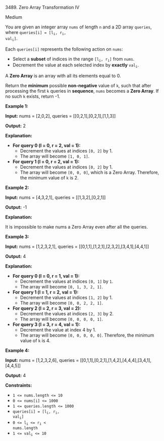 3489\. Zero Array Transformation IV

Medium

You are given an integer array `nums` of length `n` and a 2D array `queries`, where <code>queries[i] = [l<sub>i</sub>, r<sub>i</sub>, val<sub>i</sub>]</code>.

Each `queries[i]` represents the following action on `nums`:

*   Select a **subset** of indices in the range <code>[l<sub>i</sub>, r<sub>i</sub>]</code> from `nums`.
*   Decrement the value at each selected index by **exactly** <code>val<sub>i</sub></code>.

A **Zero Array** is an array with all its elements equal to 0.

Return the **minimum** possible **non-negative** value of `k`, such that after processing the first `k` queries in **sequence**, `nums` becomes a **Zero Array**. If no such `k` exists, return -1.

**Example 1:**

**Input:** nums = [2,0,2], queries = [[0,2,1],[0,2,1],[1,1,3]]

**Output:** 2

**Explanation:**

*   **For query 0 (l = 0, r = 2, val = 1):**
    *   Decrement the values at indices `[0, 2]` by 1.
    *   The array will become `[1, 0, 1]`.
*   **For query 1 (l = 0, r = 2, val = 1):**
    *   Decrement the values at indices `[0, 2]` by 1.
    *   The array will become `[0, 0, 0]`, which is a Zero Array. Therefore, the minimum value of `k` is 2.

**Example 2:**

**Input:** nums = [4,3,2,1], queries = [[1,3,2],[0,2,1]]

**Output:** \-1

**Explanation:**

It is impossible to make nums a Zero Array even after all the queries.

**Example 3:**

**Input:** nums = [1,2,3,2,1], queries = [[0,1,1],[1,2,1],[2,3,2],[3,4,1],[4,4,1]]

**Output:** 4

**Explanation:**

*   **For query 0 (l = 0, r = 1, val = 1):**
    *   Decrement the values at indices `[0, 1]` by `1`.
    *   The array will become `[0, 1, 3, 2, 1]`.
*   **For query 1 (l = 1, r = 2, val = 1):**
    *   Decrement the values at indices `[1, 2]` by 1.
    *   The array will become `[0, 0, 2, 2, 1]`.
*   **For query 2 (l = 2, r = 3, val = 2):**
    *   Decrement the values at indices `[2, 3]` by 2.
    *   The array will become `[0, 0, 0, 0, 1]`.
*   **For query 3 (l = 3, r = 4, val = 1):**
    *   Decrement the value at index 4 by 1.
    *   The array will become `[0, 0, 0, 0, 0]`. Therefore, the minimum value of `k` is 4.

**Example 4:**

**Input:** nums = [1,2,3,2,6], queries = [[0,1,1],[0,2,1],[1,4,2],[4,4,4],[3,4,1],[4,4,5]]

**Output:** 4

**Constraints:**

*   `1 <= nums.length <= 10`
*   `0 <= nums[i] <= 1000`
*   `1 <= queries.length <= 1000`
*   <code>queries[i] = [l<sub>i</sub>, r<sub>i</sub>, val<sub>i</sub>]</code>
*   <code>0 <= l<sub>i</sub> <= r<sub>i</sub> < nums.length</code>
*   <code>1 <= val<sub>i</sub> <= 10</code>